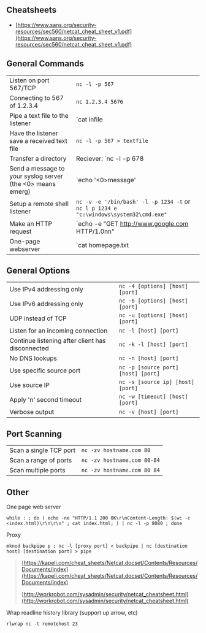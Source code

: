 ## Cheatsheets 
-  [https://www.sans.org/security-resources/sec560/netcat_cheat_sheet_v1.pdf](https://www.sans.org/security-resources/sec560/netcat_cheat_sheet_v1.pdf)
## General Commands 
| | |
| -- | -- |
| Listen on port 567/TCP | `nc -l -p 567` |
| Connecting to 567 of 1.2.3.4 | `nc 1.2.3.4 5676` |
| Pipe a text file to the listener | `cat infile | nc 1.2.3.4 567 -q 10` |
| Have the listener save a received text file | `nc -l -p 567 > textfile` |
| Transfer a directory | Reciever: `nc -l -p 678 | tar xvfpz` <br/>Sender: `tar zcfp - /path/to/directory | nc -w 3 1.2.3.4 678`  |
| Send a message to your syslog server (the <0> means emerg) | `echo '<0>message' | nc -w 1 -u syslogger 514` |
| Setup a remote shell listener | `nc -v -e '/bin/bash' -l -p 1234 -t` or `nc l p 1234 e "c:\windows\system32\cmd.exe"` |
| Make an HTTP request | `echo -e "GET http://www.google.com HTTP/1.0nn" | nc -w 5 www.google.com 80` |
| One-page webserver | `cat homepage.txt | nc -v -l -p 80` |

## General Options 

| | |
| -- | -- |
| Use IPv4 addressing only | `nc -4 [options] [host] [port]` |
| Use IPv6 addressing only | `nc -6 [options] [host] [port]` |
| UDP instead of TCP | `nc -u [options] [host] [port]` |
| Listen for an incoming connection | `nc -l [host] [port]` |
| Continue listening after client has disconnected | `nc -k -l [host] [port]` |
| No DNS lookups | `nc -n [host] [port]` |
| Use specific source port | `nc -p [source port] [host] [port]` |
| Use source IP | `nc -s [source ip] [host] [port]` |
| Apply 'n' second timeout | `nc -w [timeout] [host] [port]` |
| Verbose output | `nc -v [host] [port]` |

## Port Scanning 

| | |
| -- | -- |
| Scan a single TCP port | `nc -zv hostname.com 80` |
| Scan a range of ports | `nc -zv hostname.com 80-84` |
| Scan multiple ports | `nc -zv hostname.com 80 84` |

## Other 

One page web server
```
while : ; do ( echo -ne "HTTP/1.1 200 OK\r\nContent-Length: $(wc -c <index.html)\r\n\r\n" ; cat index.html; ) | nc -l -p 8080 ; done
```

Proxy
```
mknod backpipe p ; nc -l [proxy port] < backpipe | nc [destination host] [destination port] > pipe
```

> [https://kapeli.com/cheat_sheets/Netcat.docset/Contents/Resources/Documents/index](https://kapeli.com/cheat_sheets/Netcat.docset/Contents/Resources/Documents/index)
>
> [http://workrobot.com/sysadmin/security/netcat_cheatsheet.html](http://workrobot.com/sysadmin/security/netcat_cheatsheet.html)

Wrap readline history library (support up arrow, etc)

```
rlwrap nc -t remotehost 23
```

